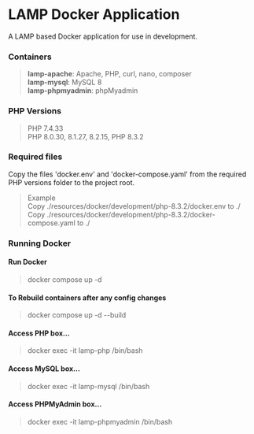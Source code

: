
# LAMP Docker Application

A LAMP based Docker application for use in development.

### Containers
> **lamp-apache**: Apache, PHP, curl, nano, composer  
> **lamp-mysql**: MySQL 8  
> **lamp-phpmyadmin**: phpMyadmin  

### PHP Versions
> PHP 7.4.33  
> PHP 8.0.30, 8.1.27, 8.2.15, PHP 8.3.2

### Required files
Copy the files 'docker.env' and 'docker-compose.yaml' from the required PHP versions folder to the project root.

> Example  
> Copy ./resources/docker/development/php-8.3.2/docker.env to ./  
> Copy ./resources/docker/development/php-8.3.2/docker-compose.yaml to ./

### Running Docker

#### Run Docker
> docker compose up -d

#### To Rebuild containers after any config changes
> docker compose up -d --build 

#### Access PHP box...
> docker exec -it lamp-php /bin/bash 
#### Access MySQL box...
> docker exec -it lamp-mysql /bin/bash  
#### Access PHPMyAdmin box...
> docker exec -it lamp-phpmyadmin /bin/bash 
